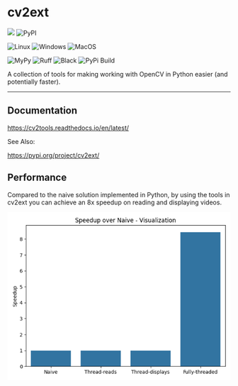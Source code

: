 # cv2ext

[![](https://img.shields.io/pypi/pyversions/cv2ext.svg)](https://pypi.org/pypi/cv2ext/)
![PyPI](https://img.shields.io/pypi/v/cv2ext.svg?style=plastic)

![Linux](https://github.com/justincdavis/cv2ext/actions/workflows/unittests-ubuntu.yaml/badge.svg?branch=main)
![Windows](https://github.com/justincdavis/cv2ext/actions/workflows/unittests-windows.yaml/badge.svg?branch=main)
![MacOS](https://github.com/justincdavis/cv2ext/actions/workflows/unittests-macos.yaml/badge.svg?branch=main)

![MyPy](https://github.com/justincdavis/cv2ext/actions/workflows/mypy.yaml/badge.svg?branch=main)
![Ruff](https://github.com/justincdavis/cv2ext/actions/workflows/ruff.yaml/badge.svg?branch=main)
![Black](https://github.com/justincdavis/cv2ext/actions/workflows/black.yaml/badge.svg?branch=main)
![PyPi Build](https://github.com/justincdavis/cv2ext/actions/workflows/build-check.yaml/badge.svg?branch=main)

A collection of tools for making working with OpenCV in Python easier (and potentially faster).

---

## Documentation

https://cv2tools.readthedocs.io/en/latest/

See Also:

https://pypi.org/project/cv2ext/


## Performance

Compared to the naive solution implemented in Python,
by using the tools in cv2ext you can achieve an 8x speedup
on reading and displaying videos.

![Performance](benchmarks/showplot.png)
